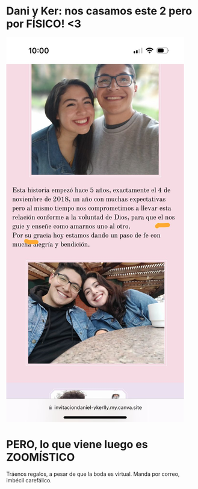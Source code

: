 # Dani y Ker: nos casamos este 2 pero por FÍSICO! <3
![alt text](/elles.jpg)
<br/>
# PERO, lo que viene luego es ZOOMÍSTICO
Tráenos regalos, a pesar de que la boda es virtual. Manda por correo, imbécil carefálico.
